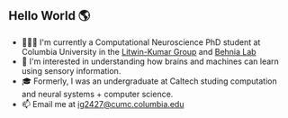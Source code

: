 ## Hello World 🌎

- 👨🏼‍💻 I'm currently a Computational Neuroscience PhD student at Columbia University in the [Litwin-Kumar Group](https://ctn.zuckermaninstitute.columbia.edu/) and [Behnia Lab](https://www.behnialab.neuroscience.columbia.edu/)
- 🧠 I'm interested in understanding how brains and machines can learn using sensory information.
- 🎓 Formerly, I was an undergraduate at Caltech studing computation and neural systems + computer science.
- 📫 Email me at [ig2427@cumc.columbia.edu](mailto:ig2427@cumc.columbia.edu)

